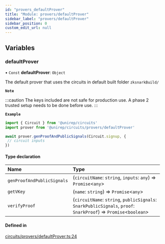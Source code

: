 ```yaml
---
id: "provers_defaultProver"
title: "Module: provers/defaultProver"
sidebar_label: "provers/defaultProver"
sidebar_position: 0
custom_edit_url: null
---
```


## Variables

### defaultProver

• `Const` **defaultProver**: `Object`

The default prover that uses the circuits in default built folder `zksnarkBuild/`

**`Note`**

:::caution
The keys included are not safe for production use. A phase 2 trusted setup needs to be done before use.
:::

**`Example`**

```ts
import { Circuit } from '@unirep/circuits'
import prover from '@unirep/circuits/provers/defaultProver'

await prover.genProofAndPublicSignals(Circuit.signup, {
 // circuit inputs
})
```

#### Type declaration

| Name | Type |
| :------ | :------ |
| `genProofAndPublicSignals` | (`circuitName`: `string`, `inputs`: `any`) => `Promise`<`any`\> |
| `getVKey` | (`name`: `string`) => `Promise`<`any`\> |
| `verifyProof` | (`circuitName`: `string`, `publicSignals`: `SnarkPublicSignals`, `proof`: `SnarkProof`) => `Promise`<`boolean`\> |

#### Defined in

[circuits/provers/defaultProver.ts:24](https://github.com/Unirep/Unirep/blob/3b8a4270/packages/circuits/provers/defaultProver.ts#L24)
